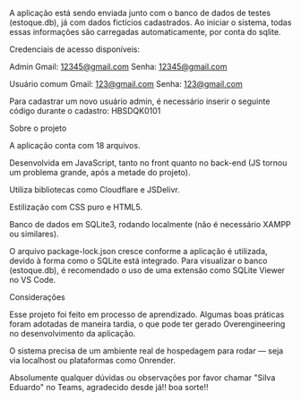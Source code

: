 A aplicação está sendo enviada junto com o banco de dados de testes (estoque.db), já com dados fictícios cadastrados. Ao iniciar o sistema, todas essas informações são carregadas automaticamente, por conta do sqlite.

Credenciais de acesso disponíveis:

Admin
Gmail: 12345@gmail.com
Senha: 12345@gmail.com

Usuário comum
Gmail: 123@gmail.com
Senha: 123@gmail.com

Para cadastrar um novo usuário admin, é necessário inserir o seguinte código durante o cadastro:
HBSDQK0101

Sobre o projeto

A aplicação conta com 18 arquivos.

Desenvolvida em JavaScript, tanto no front quanto no back-end (JS tornou um problema grande, após a metade do projeto).

Utiliza bibliotecas como Cloudflare e JSDelivr.

Estilização com CSS puro e HTML5.

Banco de dados em SQLite3, rodando localmente (não é necessário XAMPP ou similares).

O arquivo package-lock.json cresce conforme a aplicação é utilizada, devido à forma como o SQLite está integrado. Para visualizar o banco (estoque.db), é recomendado o uso de uma extensão como SQLite Viewer no VS Code.

Considerações

Esse projeto foi feito em processo de aprendizado. Algumas boas práticas foram adotadas de maneira tardia, o que pode ter gerado Overengineering no desenvolvimento da aplicação.

O sistema precisa de um ambiente real de hospedagem para rodar — seja via localhost ou plataformas como Onrender.

Absolumente qualquer dúvidas ou observações por favor chamar "Silva Eduardo" no Teams, agradecido desde já!! boa sorte!! 